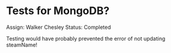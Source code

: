 # Tests for MongoDB?

Assign: Walker Chesley
Status: Completed

Testing would have probably prevented the error of not updating steamName!